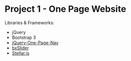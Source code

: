 # Project 1 - One Page Website

Libraries & Frameworks: 

* jQuery
* Bootstrap 3
* [jQuery-One-Page-Nav](https://github.com/davist11/jQuery-One-Page-Nav)
* [bxSlider](https://github.com/stevenwanderski/bxslider-4)
* [Stellar.js](https://github.com/markdalgleish/stellar.js/)
